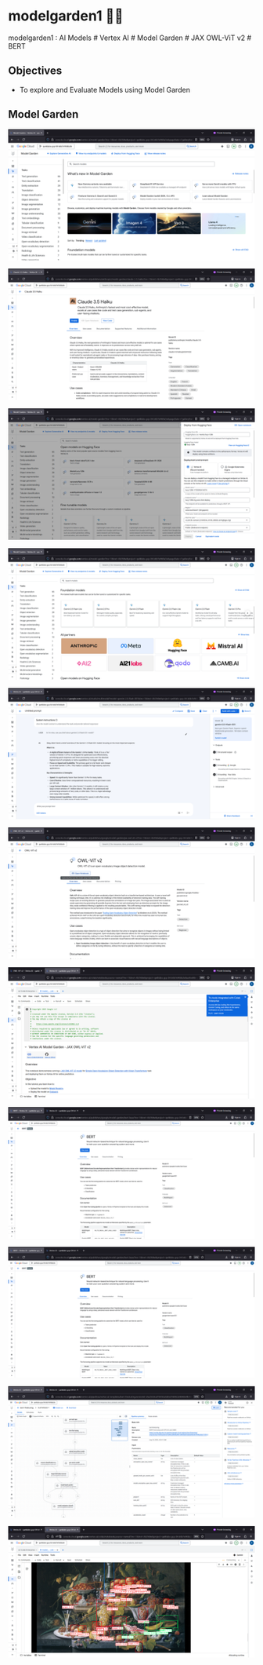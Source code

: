 # modelgarden1 🎎🎍
modelgarden1 : AI Models # Vertex AI # Model Garden # JAX OWL-ViT v2 # BERT


## Objectives
- To explore and Evaluate Models using Model Garden


## Model Garden

![modelgarden1001.png](./media/modelgarden1001.png)

![modelgarden1002.png](./media/modelgarden1002.png)

![modelgarden1003.png](./media/modelgarden1003.png)

![modelgarden1004.png](./media/modelgarden1004.png)

![modelgarden1005.png](./media/modelgarden1005.png)

![modelgarden1006.png](./media/modelgarden1006.png)

![modelgarden1007.png](./media/modelgarden1007.png)

![modelgarden1008.png](./media/modelgarden1008.png)

![modelgarden1008.png](./media/modelgarden1008.png)

![modelgarden1009.png](./media/modelgarden1009.png)

![modelgarden1010.png](./media/modelgarden1010.png)
